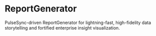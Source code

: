# ReportGenerator
PulseSync-driven ReportGenerator for lightning-fast, high-fidelity data storytelling and fortified enterprise insight visualization.
